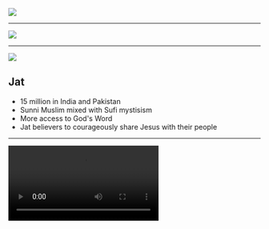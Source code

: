 ![](https://res.cloudinary.com/kiekies/image/upload/v1746984294/prayer/awgk8inzn2xxbvhpeenv.jpg)

---

![](https://upload.wikimedia.org/wikipedia/commons/b/b6/Pakistan_%28orthographic_projection%29.svg)

---

![](https://res.cloudinary.com/kiekies/image/upload/v1746984467/prayer/gcjjbnwlao6c0wbktggs.jpg)

## Jat

- 15 million in India and Pakistan
- Sunni Muslim mixed with Sufi mystisism
- More access to God's Word
- Jat believers to courageously share Jesus with their people

---

![](https://storage.googleapis.com/prayer-videos/peoples/jat.mp4)
